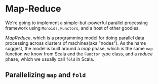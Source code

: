 # Map-Reduce

We're going to implement a simple-but-powerful parallel processing framework
using `Monoids`, `Functors`, and a host of other goodies.

*MapReduce*, which is a programming model for doing parallel data processing across clusters of
machines(aka "nodes"). As the name suggest, the model is built around a _map_ phase, which is the
same `map` function we know from Scala and the `Functor` type class, and a _reduce_ phase, which we
usually call `fold` in Scala.

## Parallelizing `map` and `fold`

